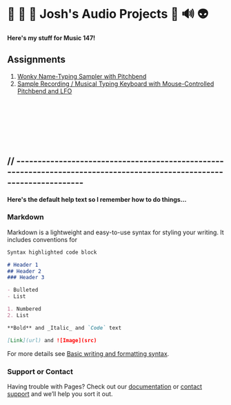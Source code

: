 # 👾 🎹 🤯 Josh's Audio Projects 🥴 🔊 👽

**Here's my stuff for Music 147!**

## Assignments
1. [Wonky Name-Typing Sampler with Pitchbend](https://drive.google.com/drive/u/1/folders/1ZnjRUARPPwt_N6qDzjyi4WcPfgmVnG6z)
2. [Sample Recording / Musical Typing Keyboard with Mouse-Controlled Pitchbend and LFO](https://drive.google.com/drive/u/1/folders/11ZYqXCuVM5pW7Ohy-AznJM1tgZAjMhYF)


```








```
## // ----------------------------------------------------------------------------------------------------------------------
**Here's the default help text so I remember how to do things...**

### Markdown

Markdown is a lightweight and easy-to-use syntax for styling your writing. It includes conventions for

```markdown
Syntax highlighted code block

# Header 1
## Header 2
### Header 3

- Bulleted
- List

1. Numbered
2. List

**Bold** and _Italic_ and `Code` text

[Link](url) and ![Image](src)
```

For more details see [Basic writing and formatting syntax](https://docs.github.com/en/github/writing-on-github/getting-started-with-writing-and-formatting-on-github/basic-writing-and-formatting-syntax).


### Support or Contact

Having trouble with Pages? Check out our [documentation](https://docs.github.com/categories/github-pages-basics/) or [contact support](https://support.github.com/contact) and we’ll help you sort it out.
